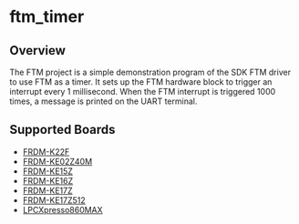 # ftm_timer

## Overview
The FTM project is a simple demonstration program of the SDK FTM driver to use FTM as a timer.
It sets up the FTM hardware block to trigger an interrupt every 1 millisecond.
When the FTM interrupt is triggered 1000 times, a message is printed on the UART terminal.

## Supported Boards
- [FRDM-K22F](../../../_boards/frdmk22f/driver_examples/ftm/timer/example_board_readme.md)
- [FRDM-KE02Z40M](../../../_boards/frdmke02z40m/driver_examples/ftm/timer/example_board_readme.md)
- [FRDM-KE15Z](../../../_boards/frdmke15z/driver_examples/ftm/timer/example_board_readme.md)
- [FRDM-KE16Z](../../../_boards/frdmke16z/driver_examples/ftm/timer/example_board_readme.md)
- [FRDM-KE17Z](../../../_boards/frdmke17z/driver_examples/ftm/timer/example_board_readme.md)
- [FRDM-KE17Z512](../../../_boards/frdmke17z512/driver_examples/ftm/timer/example_board_readme.md)
- [LPCXpresso860MAX](../../../_boards/lpcxpresso860max/driver_examples/ftm/timer/example_board_readme.md)
